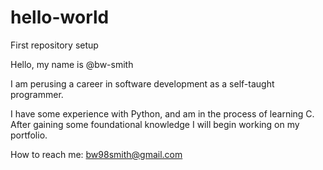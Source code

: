 # hello-world
First repository setup

Hello, my name is @bw-smith

I am perusing a career in software development as a self-taught programmer.

I have some experience with Python, and am in the process of learning C. After gaining some foundational knowledge I will begin working on my portfolio.

How to reach me: bw98smith@gmail.com
